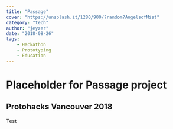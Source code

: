 ```yaml
---
title: "Passage"
cover: "https://unsplash.it/1280/900/?random?AngelsofMist"
category: "tech"
author: "jeyzer"
date: "2018-08-26"
tags:
    - Hackathon
    - Prototyping
    - Education
---
```

# Placeholder for Passage project

## Protohacks Vancouver 2018

Test